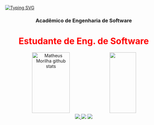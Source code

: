 [![Typing SVG](https://readme-typing-svg.herokuapp.com/?color=2F81F7&size=35&center=true&vCenter=true&width=1000&lines=Olá,+meu+nome+é+Matheus+Morilha)](https://git.io/typing-svg)

<h3 align="center">Acadêmico de Engenharia de Software</h3>
<h1 align="center" style="color: red">Estudante de Eng. de Software</h1>

<div align="center">  
  <img width="49%" height="195px" src="https://github-readme-stats.vercel.app/api?username=MatheusMorilha&show_icons=true&count_private=true&hide_border=true&title_color=2F81F7&icon_color=003BA2&text_color=c9d1d9&bg_color=0d1117" alt="Matheus Morilha github stats" /> 
  <img width="41%" height="195px" src="https://github-readme-stats.vercel.app/api/top-langs/?username=MatheusMorilha&layout=compact&hide_border=true&title_color=2F81F7&text_color=ff91a4&bg_color=0d1117" />
</div>

<div align="center"> 
<a href="https://www.instagram.com/matheus_morilha/" target="_blank"><img src="https://img.shields.io/badge/-Instagram-%23E4405F?style=for-the-badge&logo=instagram&logoColor=white"</a>
<a href="mailto:matheusmorilha04@gmail.com"> <img src="https://img.shields.io/badge/-Gmail-%23333?style=for-the-badge&logo=gmail&logoColor=white" target="_blank"></a>
<a href="https://www.linkedin.com/in/matheus-bruckmann-morilha-teles-64b536256/" target="_blank"><img src="https://img.shields.io/badge/-LinkedIn-%230077B5?style=for-the-badge&logo=linkedin&logoColor=white" target="_blank"></a> 
</div>




